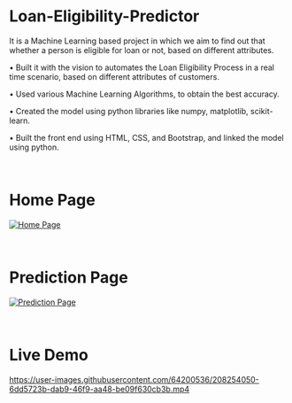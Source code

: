 # Loan-Eligibility-Predictor
It is a Machine Learning based project in which we aim to find out that whether a person is eligible for loan or not, based on different attributes.

• Built it with the vision to automates the Loan Eligibility Process in a real
time scenario, based on different attributes of customers.

• Used various Machine Learning Algorithms, to obtain the best accuracy.

• Created the model using python libraries like numpy, matplotlib,
scikit-learn.

• Built the front end using HTML, CSS, and Bootstrap, and linked the
model using python.

</br>

# Home Page 
[![Home Page](https://i.postimg.cc/fTRgwwNY/1.png)](https://postimg.cc/YjTxRBjS)

</br>

# Prediction Page 
[![Prediction Page](https://i.postimg.cc/NMNmbvzw/2.png)](https://postimg.cc/FdLYs8vP)

</br>

# Live Demo
https://user-images.githubusercontent.com/64200536/208254050-6dd5723b-dab9-46f9-aa48-be09f630cb3b.mp4

